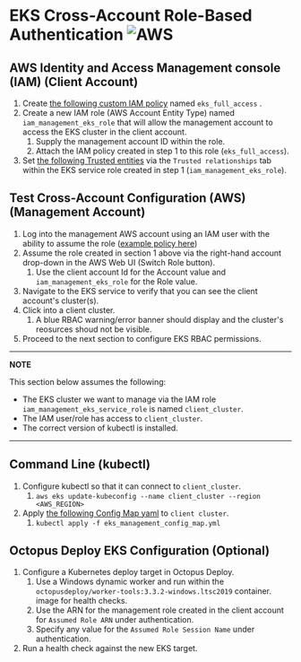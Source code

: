 # EKS Cross-Account Role-Based Authentication ![AWS](https://img.shields.io/badge/AWS-%23FF9900.svg?style=for-the-badge&logo=amazon-aws&logoColor=white)

## AWS Identity and Access Management console (IAM) (Client Account)

1. Create [the following custom IAM policy](https://github.com/briggs-octo/eks-docs/blob/main/aws/iam/eks_full_access.json) named `eks_full_access` .
2. Create a new IAM role (AWS Account Entity Type) named `iam_management_eks_role` that will allow the management account to access the EKS cluster in the client account.
   1. Supply the management account ID within the role.
   2. Attach the IAM policy created in step 1 to this role (`eks_full_access`).
3. Set [the following Trusted entities](https://github.com/briggs-octo/eks-docs/blob/main/aws/iam/eks_management_role_trusted_entities.json) via the `Trusted relationships` tab within the EKS service role created in step 1 (`iam_management_eks_role`).

## Test Cross-Account Configuration (AWS) (Management Account)

1. Log into the management AWS account using an IAM user with the ability to assume the role ([example policy here](https://github.com/briggs-octo/eks-docs/blob/main/aws/iam/management_assume_role.json))
2. Assume the role created in section 1 above via the right-hand account drop-down in the AWS Web UI (Switch Role button).
   1. Use the client account Id for the Account value and `iam_management_eks_role` for the Role value.  
3. Navigate to the EKS service to verify that you can see the client account's cluster(s).
4. Click into a client cluster.
   1. A blue RBAC warning/error banner should display and the cluster's reosurces shoud not be visible.
5. Proceed to the next section to configure EKS RBAC permissions.

---
**NOTE**

This section below assumes the following:

- The EKS cluster we want to manage via the IAM role `iam_management_eks_service_role` is named `client_cluster`.
- The IAM user/role has access to `client_cluster`.
- The correct version of kubectl is installed.
  
---

## Command Line (kubectl)

1. Configure kubectl so that it can connect to `client_cluster`.
   1. `aws eks update-kubeconfig --name client_cluster --region <AWS_REGION>`
2. Apply [the following Config Map yaml](https://github.com/briggs-octo/eks-docs/blob/main/kubernetes/eks_management_config_map.yml) to `client cluster`.
   1. `kubectl apply -f eks_management_config_map.yml`

## Octopus Deploy EKS Configuration (Optional)

1. Configure a Kubernetes deploy target in Octopus Deploy.
   1. Use a Windows dynamic worker and run within the `octopusdeploy/worker-tools:3.3.2-windows.ltsc2019` container. image for health checks.
   2. Use the ARN for the management role created in the client account for `Assumed Role ARN` under authentication.
   3. Specify any value for the `Assumed Role Session Name` under authentication.
2. Run a health check against the new EKS target.
